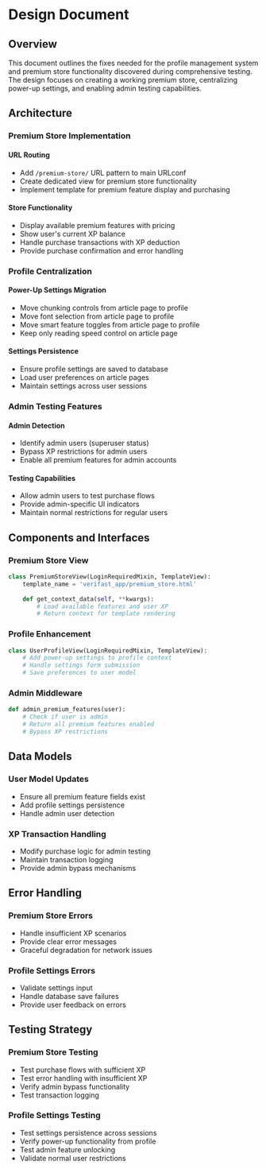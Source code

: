 # Design Document

## Overview

This document outlines the fixes needed for the profile management system and premium store functionality discovered during comprehensive testing. The design focuses on creating a working premium store, centralizing power-up settings, and enabling admin testing capabilities.

## Architecture

### Premium Store Implementation

#### URL Routing
- Add `/premium-store/` URL pattern to main URLconf
- Create dedicated view for premium store functionality
- Implement template for premium feature display and purchasing

#### Store Functionality
- Display available premium features with pricing
- Show user's current XP balance
- Handle purchase transactions with XP deduction
- Provide purchase confirmation and error handling

### Profile Centralization

#### Power-Up Settings Migration
- Move chunking controls from article page to profile
- Move font selection from article page to profile  
- Move smart feature toggles from article page to profile
- Keep only reading speed control on article page

#### Settings Persistence
- Ensure profile settings are saved to database
- Load user preferences on article pages
- Maintain settings across user sessions

### Admin Testing Features

#### Admin Detection
- Identify admin users (superuser status)
- Bypass XP restrictions for admin users
- Enable all premium features for admin accounts

#### Testing Capabilities
- Allow admin users to test purchase flows
- Provide admin-specific UI indicators
- Maintain normal restrictions for regular users

## Components and Interfaces

### Premium Store View
```python
class PremiumStoreView(LoginRequiredMixin, TemplateView):
    template_name = 'verifast_app/premium_store.html'
    
    def get_context_data(self, **kwargs):
        # Load available features and user XP
        # Return context for template rendering
```

### Profile Enhancement
```python
class UserProfileView(LoginRequiredMixin, TemplateView):
    # Add power-up settings to profile context
    # Handle settings form submission
    # Save preferences to user model
```

### Admin Middleware
```python
def admin_premium_features(user):
    # Check if user is admin
    # Return all premium features enabled
    # Bypass XP restrictions
```

## Data Models

### User Model Updates
- Ensure all premium feature fields exist
- Add profile settings persistence
- Handle admin user detection

### XP Transaction Handling
- Modify purchase logic for admin testing
- Maintain transaction logging
- Provide admin bypass mechanisms

## Error Handling

### Premium Store Errors
- Handle insufficient XP scenarios
- Provide clear error messages
- Graceful degradation for network issues

### Profile Settings Errors
- Validate settings input
- Handle database save failures
- Provide user feedback on errors

## Testing Strategy

### Premium Store Testing
- Test purchase flows with sufficient XP
- Test error handling with insufficient XP
- Verify admin bypass functionality
- Test transaction logging

### Profile Settings Testing
- Test settings persistence across sessions
- Verify power-up functionality from profile
- Test admin feature unlocking
- Validate normal user restrictions